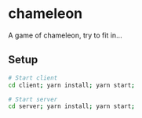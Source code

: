# chameleon

A game of chameleon, try to fit in...

## Setup

```bash
# Start client
cd client; yarn install; yarn start;

# Start server
cd server; yarn install; yarn start;
```
